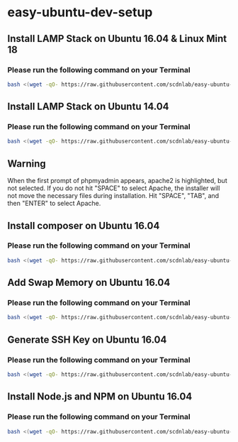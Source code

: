 # easy-ubuntu-dev-setup

## Install LAMP Stack on Ubuntu 16.04 & Linux Mint 18
### Please run the following command on your Terminal
```bash
bash <(wget -qO- https://raw.githubusercontent.com/scdnlab/easy-ubuntu-dev-setup/master/lamp_setup.sh)
```
## Install LAMP Stack on Ubuntu 14.04
### Please run the following command on your Terminal
```bash
bash <(wget -qO- https://raw.githubusercontent.com/scdnlab/easy-ubuntu-dev-setup/14.04/lamp_setup.sh)
```
## Warning

When the first prompt of phpmyadmin appears, apache2 is highlighted, but not selected. If you do not hit "SPACE" to select Apache, the installer will not move the necessary files during installation. Hit "SPACE", "TAB", and then "ENTER" to select Apache.

## Install composer on Ubuntu 16.04
### Please run the following command on your Terminal
```bash
bash <(wget -qO- https://raw.githubusercontent.com/scdnlab/easy-ubuntu-dev-setup/master/composer.sh)
```

## Add Swap Memory on Ubuntu 16.04

### Please run the following command on your Terminal
```bash
bash <(wget -qO- https://raw.githubusercontent.com/scdnlab/easy-ubuntu-dev-setup/master/add_swap_memory.sh)
```

## Generate SSH Key on Ubuntu 16.04

### Please run the following command on your Terminal
```bash
bash <(wget -qO- https://raw.githubusercontent.com/scdnlab/easy-ubuntu-dev-setup/master/generate_ssh.sh)
```

## Install Node.js and NPM on Ubuntu 16.04

### Please run the following command on your Terminal
```bash
bash <(wget -qO- https://raw.githubusercontent.com/scdnlab/easy-ubuntu-dev-setup/master/nodejs.sh)
```
